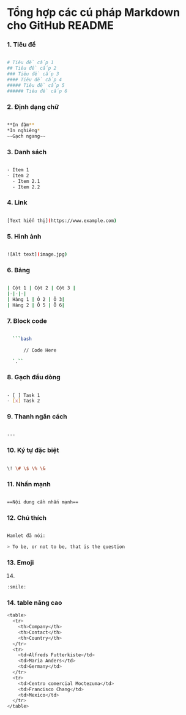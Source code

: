 # Tổng hợp các cú pháp Markdown cho GitHub README  


### 1. Tiêu đề
```bash

# Tiêu đề cấp 1
## Tiêu đề cấp 2
### Tiêu đề cấp 3
#### Tiêu đề cấp 4  
##### Tiêu đề cấp 5
###### Tiêu đề cấp 6

```
### 2. Định dạng chữ
```bash

**In đậm**
*In nghiêng*  
~~Gạch ngang~~

```

### 3. Danh sách
```bash

- Item 1
- Item 2
  - Item 2.1
  - Item 2.2

```

### 4. Link
```bash

[Text hiển thị](https://www.example.com)
```
### 5. Hình ảnh

```bash

![Alt text](image.jpg)

```
### 6. Bảng

```bash

| Cột 1 | Cột 2 | Cột 3 |
|-|-|-|  
| Hàng 1 | Ô 2 | Ô 3|
| Hàng 2 | Ô 5 | Ô 6|

```
### 7. Block code


```bash

  ```bash
  
      // Code Here
  
  `.``

```


### 8. Gạch đầu dòng

```bash

- [ ] Task 1
- [x] Task 2

```
### 9. Thanh ngăn cách
```bash

---

```

### 10. Ký tự đặc biệt
```bash

\! \# \$ \% \&

```
### 11. Nhấn mạnh
```bash

==Nội dung cần nhấn mạnh==

```
### 12. Chú thích
```bash

Hamlet đã nói:

> To be, or not to be, that is the question

```
### 13. Emoji

14. 
```bash
:smile:

```
### 14. table nâng cao
```bash
<table>
  <tr>
    <th>Company</th>
    <th>Contact</th>
    <th>Country</th>
  </tr>
  <tr>
    <td>Alfreds Futterkiste</td>
    <td>Maria Anders</td>
    <td>Germany</td>
  </tr>
  <tr>
    <td>Centro comercial Moctezuma</td>
    <td>Francisco Chang</td>
    <td>Mexico</td>
  </tr>
</table>

```
